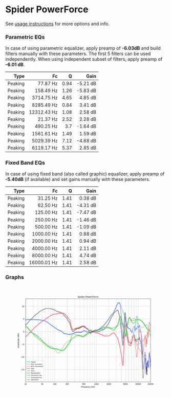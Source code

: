 # Spider PowerForce
See [usage instructions](https://github.com/jaakkopasanen/AutoEq#usage) for more options and info.

### Parametric EQs
In case of using parametric equalizer, apply preamp of **-6.03dB** and build filters manually
with these parameters. The first 5 filters can be used independently.
When using independent subset of filters, apply preamp of **-6.01 dB**.

| Type    | Fc          |    Q | Gain     |
|--------:|------------:|-----:|---------:|
| Peaking | 77.87 Hz    | 0.94 | -5.21 dB |
| Peaking | 158.49 Hz   | 1.26 | -5.83 dB |
| Peaking | 3714.75 Hz  | 4.65 | 4.85 dB  |
| Peaking | 8285.49 Hz  | 0.84 | 3.41 dB  |
| Peaking | 12312.43 Hz | 1.08 | 2.58 dB  |
| Peaking | 21.37 Hz    | 2.52 | 2.28 dB  |
| Peaking | 490.25 Hz   | 3.7  | -1.64 dB |
| Peaking | 1561.61 Hz  | 1.49 | 1.59 dB  |
| Peaking | 5029.39 Hz  | 7.12 | -4.68 dB |
| Peaking | 6119.17 Hz  | 5.37 | 2.85 dB  |

### Fixed Band EQs
In case of using fixed band (also called graphic) equalizer, apply preamp of **-5.40dB**
(if available) and set gains manually with these parameters.

| Type    | Fc          |    Q | Gain     |
|--------:|------------:|-----:|---------:|
| Peaking | 31.25 Hz    | 1.41 | 0.38 dB  |
| Peaking | 62.50 Hz    | 1.41 | -4.31 dB |
| Peaking | 125.00 Hz   | 1.41 | -7.47 dB |
| Peaking | 250.00 Hz   | 1.41 | -1.46 dB |
| Peaking | 500.00 Hz   | 1.41 | -1.09 dB |
| Peaking | 1000.00 Hz  | 1.41 | 0.88 dB  |
| Peaking | 2000.00 Hz  | 1.41 | 0.94 dB  |
| Peaking | 4000.00 Hz  | 1.41 | 2.11 dB  |
| Peaking | 8000.00 Hz  | 1.41 | 4.74 dB  |
| Peaking | 16000.01 Hz | 1.41 | 2.58 dB  |

### Graphs
![](./Spider%20PowerForce.png)